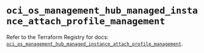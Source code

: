 # `oci_os_management_hub_managed_instance_attach_profile_management`

Refer to the Terraform Registry for docs: [`oci_os_management_hub_managed_instance_attach_profile_management`](https://registry.terraform.io/providers/oracle/oci/6.18.0/docs/resources/os_management_hub_managed_instance_attach_profile_management).
